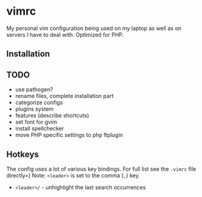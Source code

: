 # vimrc

My personal vim configuration being used on my laptop as well as on servers I
have to deal with. Optimized for PHP.

## Installation

## TODO
 - use pathogen?
 - rename files, complete installation part
 - categorize configs
 - plugins system
 - features (describe <Fx> shortcuts)
 - set font for gvim
 - install spellchecker
 - move PHP specific settings to php ftplugin

## Hotkeys

The config uses a lot of various key bindings. For full list see the `.vimrc` file directly=)
Note: `<leader>` is set to the comma (`,`) key.

 - `<leader>/` - unhighlight the last search occurrences
